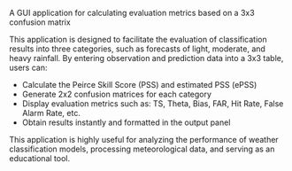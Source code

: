 A GUI application for calculating evaluation metrics based on a 3x3 confusion matrix

This application is designed to facilitate the evaluation of classification results into three categories, such as forecasts of light, moderate, and heavy rainfall. By entering observation and prediction data into a 3x3 table, users can:

* Calculate the Peirce Skill Score (PSS) and estimated PSS (ePSS)
* Generate 2x2 confusion matrices for each category
* Display evaluation metrics such as: TS, Theta, Bias, FAR, Hit Rate, False Alarm Rate, etc.
* Obtain results instantly and formatted in the output panel

This application is highly useful for analyzing the performance of weather classification models, processing meteorological data, and serving as an educational tool.
